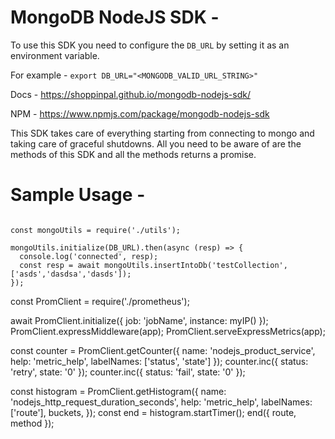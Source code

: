 # MongoDB NodeJS SDK -

To use this SDK you need to configure the `DB_URL` by setting it as an environment variable.

For example - ```export DB_URL="<MONGODB_VALID_URL_STRING>"```

Docs - https://shoppinpal.github.io/mongodb-nodejs-sdk/

NPM - https://www.npmjs.com/package/mongodb-nodejs-sdk

This SDK takes care of everything starting from connecting to mongo and taking care of graceful shutdowns.
All you need to be aware of are the methods of this SDK and all the methods returns a promise.

# Sample Usage -

```

const mongoUtils = require('./utils');

mongoUtils.initialize(DB_URL).then(async (resp) => {
  console.log('connected', resp);
  const resp = await mongoUtils.insertIntoDb('testCollection', ['asds','dasdsa','dasds']);
});

```


const PromClient = require('./prometheus');


await PromClient.initialize({ job: 'jobName', instance: myIP() });
PromClient.expressMiddleware(app);
PromClient.serveExpressMetrics(app);


const counter = PromClient.getCounter({ name: 'nodejs_product_service', help: 'metric_help', labelNames: ['status', 'state'] });
counter.inc({ status: 'retry', state: '0' });
counter.inc({ status: 'fail', state: '0' });


const histogram = PromClient.getHistogram({
    name: 'nodejs_http_request_duration_seconds',
    help: 'metric_help',
    labelNames: ['route'],
    buckets,
  });
const end = histogram.startTimer();
end({ route, method });

